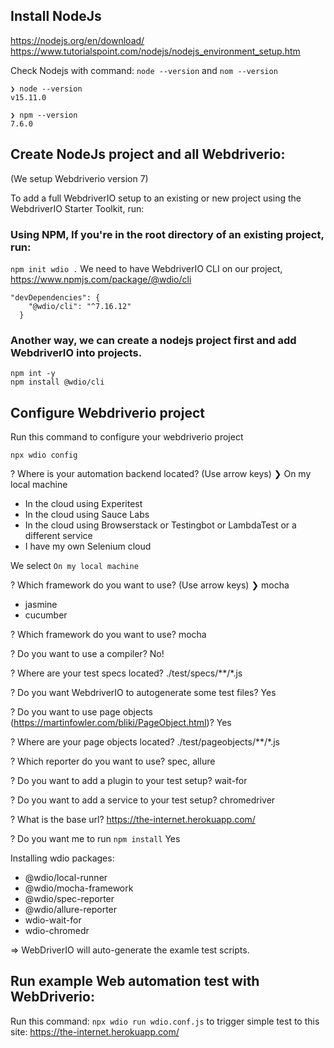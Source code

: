 ## Install NodeJs
https://nodejs.org/en/download/
https://www.tutorialspoint.com/nodejs/nodejs_environment_setup.htm

Check Nodejs with command: `node --version` and `nom --version`

```
❯ node --version
v15.11.0

❯ npm --version
7.6.0

```

## Create NodeJs project and all Webdriverio:
(We setup Webdriverio version 7)

To add a full WebdriverIO setup to an existing or new project using the WebdriverIO Starter Toolkit, run:

### Using NPM, If you're in the root directory of an existing project, run:

`npm init wdio .`
We need to have WebdriverIO CLI on our project,
https://www.npmjs.com/package/@wdio/cli
```
"devDependencies": {
    "@wdio/cli": "^7.16.12"
  }
```
### Another way, we can create a nodejs project first and add WebdriverIO into projects.

```
npm int -y
npm install @wdio/cli
```

## Configure Webdriverio project

Run this command to configure your webdriverio project
```
npx wdio config
```

? Where is your automation backend located? (Use arrow keys)
❯ On my local machine 
  + In the cloud using Experitest 
  + In the cloud using Sauce Labs 
  + In the cloud using Browserstack or Testingbot or LambdaTest or a different service 
  + I have my own Selenium cloud

We select `On my local machine`

? Which framework do you want to use? (Use arrow keys)
❯ mocha 
  + jasmine 
  + cucumber

? Which framework do you want to use? mocha

? Do you want to use a compiler? No!

? Where are your test specs located? ./test/specs/**/*.js

? Do you want WebdriverIO to autogenerate some test files? Yes

? Do you want to use page objects (https://martinfowler.com/bliki/PageObject.html)? Yes

? Where are your page objects located? ./test/pageobjects/**/*.js

? Which reporter do you want to use? spec, allure

? Do you want to add a plugin to your test setup? wait-for

? Do you want to add a service to your test setup? chromedriver

? What is the base url? https://the-internet.herokuapp.com/

? Do you want me to run `npm install` Yes

Installing wdio packages:
- @wdio/local-runner
- @wdio/mocha-framework
- @wdio/spec-reporter
- @wdio/allure-reporter
- wdio-wait-for
- wdio-chromedr

=> WebDriverIO will auto-generate the examle test scripts.
## Run example Web automation test with WebDriverio:
Run this command: `npx wdio run wdio.conf.js` to trigger simple test to this site: https://the-internet.herokuapp.com/
